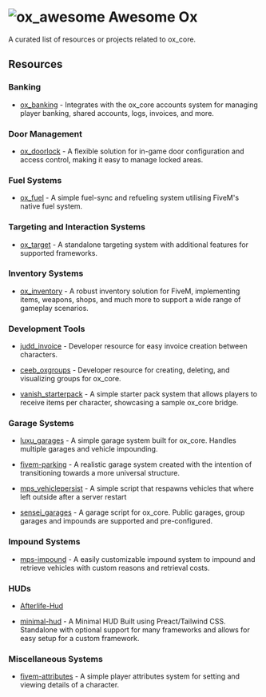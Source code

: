 # ![ox_awesome](https://github.com/user-attachments/assets/e1762d51-b04a-4d40-a6d4-c8686b15012e) Awesome Ox

A curated list of resources or projects related to ox_core.

## Resources

### Banking

- [ox_banking](https://github.com/overextended/ox_banking) - Integrates with the ox_core accounts system for managing player banking, shared accounts, logs, invoices, and more.

### Door Management

- [ox_doorlock](https://github.com/overextended/ox_doorlock) - A flexible solution for in-game door configuration and access control, making it easy to manage locked areas.

### Fuel Systems

- [ox_fuel](https://github.com/overextended/ox_fuel) - A simple fuel-sync and refueling system utilising FiveM's native fuel system.

### Targeting and Interaction Systems

- [ox_target](https://github.com/overextended/ox_target) - A standalone targeting system with additional features for supported frameworks.

### Inventory Systems

- [ox_inventory](https://github.com/overextended/ox_inventory) - A robust inventory solution for FiveM, implementing items, weapons, shops, and much more to support a wide range of gameplay scenarios.

### Development Tools

- [judd_invoice](https://github.com/juddisjudd/judd_invoice) - Developer resource for easy invoice creation between characters.

- [ceeb_oxgroups](https://github.com/CeebDev/ceeb_oxgroups) - Developer resource for creating, deleting, and visualizing groups for ox_core.

- [vanish_starterpack](https://github.com/vanishdevs/vanish_starterpack) - A simple starter pack system that allows players to receive items per character, showcasing a sample ox_core bridge.

### Garage Systems

- [luxu_garages](https://github.com/luxu-gg/luxu_garages_ox) - A simple garage system built for ox_core. Handles multiple garages and vehicle impounding.

- [fivem-parking](https://github.com/arlofonseca/fivem-parking) - A realistic garage system created with the intention of transitioning towards a more universal structure.

- [mps_vehiclepersist](https://github.com/Maximus7474/mps_vehiclepersist) - A simple script that respawns vehicles that where left outside after a server restart

- [sensei_garages](https://github.com/MauroNr1/sensei_garages) - A garage script for ox_core. Public garages, group garages and impounds are supported and pre-configured.

### Impound Systems

- [mps-impound](https://github.com/Maximus7474/mps-impound-4-oxcore) - A easily customizable impound system to impound and retrieve vehicles with custom reasons and retrieval costs.

### HUDs

- [Afterlife-Hud](https://github.com/AfterLifeStudio/Afterlife-Hud)

- [minimal-hud](https://github.com/ThatMadCap/minimal-hud) - A Minimal HUD Built using Preact/Tailwind CSS. Standalone with optional support for many frameworks and allows for easy setup for a custom framework.

### Miscellaneous Systems

- [fivem-attributes](https://github.com/arlofonseca/fivem-attributes) - A simple player attributes system for setting and viewing details of a character.
